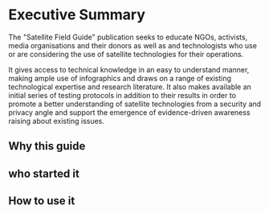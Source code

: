 # Executive Summary

The "Satellite Field Guide" publication seeks to educate NGOs, activists, media organisations and their donors as well as and technologists who use or are considering the use of satellite technologies for their operations.

It gives access to technical knowledge in an easy to understand manner, making ample use of infographics and draws on a range of existing technological expertise and research literature. It also makes available an initial series of testing protocols in addition to their results in order to promote a better understanding of satellite technologies from a security and privacy angle and support the emergence of evidence-driven awareness raising about existing issues.


## Why this guide

## who started it

## How to use it
